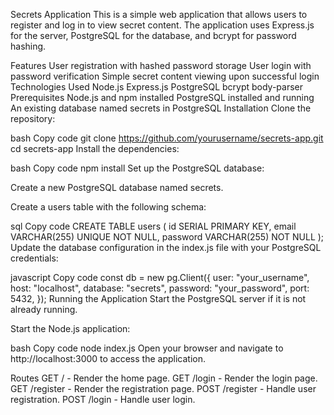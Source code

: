 Secrets Application
This is a simple web application that allows users to register and log in to view secret content. The application uses Express.js for the server, PostgreSQL for the database, and bcrypt for password hashing.

Features
User registration with hashed password storage
User login with password verification
Simple secret content viewing upon successful login
Technologies Used
Node.js
Express.js
PostgreSQL
bcrypt
body-parser
Prerequisites
Node.js and npm installed
PostgreSQL installed and running
An existing database named secrets in PostgreSQL
Installation
Clone the repository:

bash
Copy code
git clone https://github.com/yourusername/secrets-app.git
cd secrets-app
Install the dependencies:

bash
Copy code
npm install
Set up the PostgreSQL database:

Create a new PostgreSQL database named secrets.

Create a users table with the following schema:

sql
Copy code
CREATE TABLE users (
  id SERIAL PRIMARY KEY,
  email VARCHAR(255) UNIQUE NOT NULL,
  password VARCHAR(255) NOT NULL
);
Update the database configuration in the index.js file with your PostgreSQL credentials:

javascript
Copy code
const db = new pg.Client({
  user: "your_username",
  host: "localhost",
  database: "secrets",
  password: "your_password",
  port: 5432,
});
Running the Application
Start the PostgreSQL server if it is not already running.

Start the Node.js application:

bash
Copy code
node index.js
Open your browser and navigate to http://localhost:3000 to access the application.

Routes
GET / - Render the home page.
GET /login - Render the login page.
GET /register - Render the registration page.
POST /register - Handle user registration.
POST /login - Handle user login.